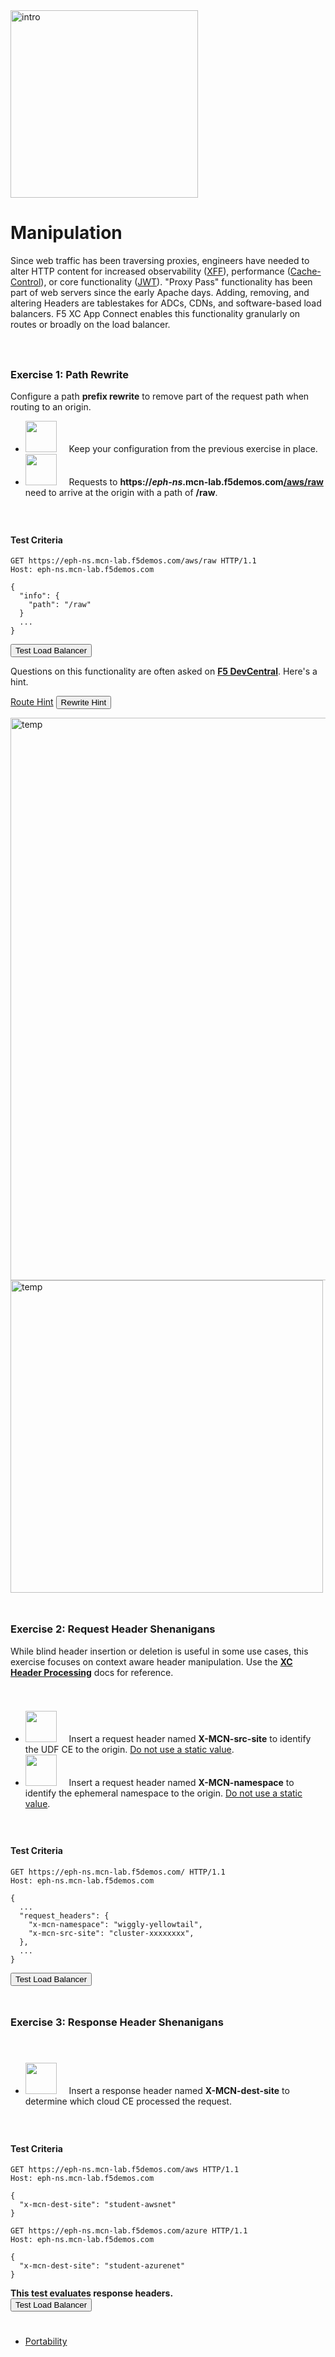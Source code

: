<div href="/" class="d-flex align-items-center pb-3 mb-3 link-dark text-decoration-none">
    <img src="/static/manip.png" width="300px" height="auto" alt="intro">
</div>

# **Manipulation**

<div href="/" class="d-flex align-items-center pb-3 mb-3 link-dark text-decoration-none border-bottom"></div>

Since web traffic has been traversing proxies, engineers have needed to alter HTTP content for increased observability (<a href="https://developer.mozilla.org/en-US/docs/Web/HTTP/Headers/X-Forwarded-For">XFF</a>), performance (<a href="https://developer.mozilla.org/en-US/docs/Web/HTTP/Headers/Cache-Control">Cache-Control</a>), or core functionality (<a href="https://en.wikipedia.org/wiki/JSON_Web_Token">JWT</a>).
"Proxy Pass" functionality has been part of web servers since the early Apache days.
Adding, removing, and altering Headers are tablestakes for ADCs, CDNs, and software-based load balancers.
F5 XC App Connect enables this functionality granularly on routes or broadly on the load balancer.

<div style="height:25px"></div>

### **Exercise 1: Path Rewrite**

Configure a path <strong>prefix rewrite</strong> to remove part of the request path when routing to an origin.

<ul class="list-group">
  <li class="list-group-item">
  <img src="/static/lb-icon.png" width="auto" height="50px"> &nbsp; &nbsp;
  Keep your configuration from the previous exercise in place. 
  </li>
  <li class="list-group-item">
  <img src="/static/route-icon.png" width="auto" height="50px"> &nbsp; &nbsp;
  Requests to <strong>https://<i>eph-ns</i>.mcn-lab.f5demos.com<u>/aws/raw</u></strong> need to arrive at the origin with a path of <strong>/raw</strong></u>.
  </li>
</ul>

<div style="height:25px"></div>

#### **Test Criteria**

```http
GET https://eph-ns.mcn-lab.f5demos.com/aws/raw HTTP/1.1
Host: eph-ns.mcn-lab.f5demos.com

{
  "info": {
    "path": "/raw"
  }
  ...
}
```

<div class="left-aligned-button-container">
    <button id="requestBtn1" class="btn btn-primary">Test Load Balancer</button>
</div>
<div id="result1" class="mt-3"></div>
<script>
document.getElementById('requestBtn1').addEventListener('click', () => {
    makeHttpRequest('requestBtn1', '/_manip1', 'result1');
});
</script>

Questions on this functionality are often asked on <strong><a href="https://community.f5.com/" target="_blank">F5 DevCentral</a></strong>. Here's a hint. 

<div id="hints">
<p>
  <a class="btn btn-primary" data-bs-toggle="collapse" href="#multiCollapseExample1" role="button" aria-expanded="false" aria-controls="multiCollapseExample1">Route Hint</a>
  <button class="btn btn-primary" type="button" data-bs-toggle="collapse" data-bs-target="#multiCollapseExample2" aria-expanded="false" aria-controls="multiCollapseExample2">Rewrite Hint</button>
</p>
<div class="row">
      <div class="collapse multi-collapse" id="multiCollapseExample1" data-bs-parent="#hints">
      <img src="/static/rewrite1.png" width="900px" height="auto" alt="temp">
    </div>
  <div class="collapse multi-collapse" id="multiCollapseExample2" data-bs-parent="#hints">
    <div class="">
      <img src="/static/rewrite2.png" width="500px" height="auto" alt="temp">
    </div>
  </div>
</div>
</div>

<div style="height:25px"></div>

### **Exercise 2: Request Header Shenanigans**

While blind header insertion or deletion is useful in some use cases, this exercise focuses on context aware header manipulation. 
Use the <strong><a href="https://docs.cloud.f5.com/docs/how-to/advanced-security/configure-http-header-processing" target="_blank">XC Header Processing</a></strong> docs for reference. 

<div style="height:25px"></div>

<ul class="list-group">
  <li class="list-group-item">
  <img src="/static/lb-icon.png" width="auto" height="50px"> &nbsp; &nbsp;
  Insert a request header named <strong>X-MCN-src-site</strong> to identify the UDF CE to the origin. <u>Do not use a static value</u>. 
  </li>
  <li class="list-group-item">
  <img src="/static/lb-icon.png" width="auto" height="50px"> &nbsp; &nbsp;
  Insert a request header named <strong>X-MCN-namespace</strong> to identify the ephemeral namespace to the origin. <u>Do not use a static value</u>. 
  </li>
</ul>

<div style="height:25px"></div>

#### **Test Criteria**

```http
GET https://eph-ns.mcn-lab.f5demos.com/ HTTP/1.1
Host: eph-ns.mcn-lab.f5demos.com

{
  ...
  "request_headers": {
    "x-mcn-namespace": "wiggly-yellowtail",
    "x-mcn-src-site": "cluster-xxxxxxxx",
  },
  ...
}
```

<div class="left-aligned-button-container">
    <button id="requestBtn2" class="btn btn-primary">Test Load Balancer</button>
</div>
<div id="result2" class="mt-3"></div>
<script>
document.getElementById('requestBtn2').addEventListener('click', () => {
    makeHttpRequest('requestBtn2', '/_manip2', 'result2');
});
</script>

<div style="height:25px"></div>

### **Exercise 3: Response Header Shenanigans**

<div style="height:25px"></div>

<ul class="list-group">
  <li class="list-group-item">
  <img src="/static/lb-icon.png" width="auto" height="50px"> &nbsp; &nbsp;
  Insert a response header named <strong>X-MCN-dest-site</strong> to determine which cloud CE processed the request. 
  </li>
</ul>

<div style="height:25px"></div>

#### **Test Criteria**

```http
GET https://eph-ns.mcn-lab.f5demos.com/aws HTTP/1.1
Host: eph-ns.mcn-lab.f5demos.com

{
  "x-mcn-dest-site": "student-awsnet"
}
```

```http
GET https://eph-ns.mcn-lab.f5demos.com/azure HTTP/1.1
Host: eph-ns.mcn-lab.f5demos.com

{
  "x-mcn-dest-site": "student-azurenet"
}
```

<div class="alert alert-secondary" role="alert">
  <strong>This test evaluates response headers.</strong>
</div>

<div class="left-aligned-button-container">
    <button id="requestBtn3" class="btn btn-primary">Test Load Balancer</button>
</div>
<div id="result3" class="mt-3"></div>
<script>
document.getElementById('requestBtn3').addEventListener('click', () => {
    makeHttpRequest('requestBtn3', '/_manip3', 'result3');
});
</script>


<div  style="height:25px" class="d-flex align-items-center pb-3 mb-3 link-dark text-decoration-none border-bottom"></div>

<nav aria-label="labapp nav">
    <ul class="pagination justify-content-end">
      <li class="page-item">
        <a class="page-link" href="/portability">Portability <i class="bi bi-arrow-right-circle-fill"></i></a>
      </li>
    </ul>
  </nav>

